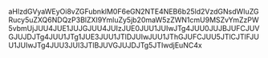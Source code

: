 aHlzdGVyaWEyOi8vZGFubnklM0F6eGN2NTE4NEB6b25ld2VzdGNsdWIuZGRucy5uZXQ6NDQzP3BlZXI9YmluZy5jb20maW5zZWN1cmU9MSZvYmZzPW5vbmUjJUU4JUE1JUJGJUU4JUIzJUE0JUU1JUIwJTg4JUU0JUJBJUFCJUVGJUJDJTg4JUU1JTg1JUE3JUU1JTlDJUIwJUU1JThGJUFCJUU5JTlCJTlFJUU1JUIwJTg4JUU3JUI3JTlBJUVGJUJDJTg5JTIwdjEuNC4x
